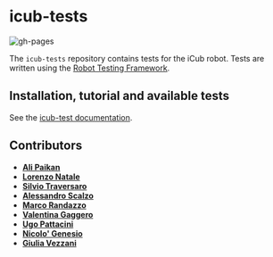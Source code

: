 icub-tests
==========

![gh-pages](https://github.com/robotology/icub-tests/workflows/GitHub%20Pages/badge.svg)

The `icub-tests` repository contains tests for the iCub robot.
Tests are written using the [Robot Testing Framework](https://github.com/robotology/robot-testing-framework).

## Installation, tutorial and available tests

See the [icub-test documentation](https://robotology.github.io/icub-tests/).

## Contributors

- [**Ali Paikan**](https://github.com/apaikan)
- [**Lorenzo Natale**](https://github.com/lornat75)
- [**Silvio Traversaro**](https://github.com/traversaro)
- [**Alessandro Scalzo**](https://github.com/ale-git)
- [**Marco Randazzo**](https://github.com/randaz81)
- [**Valentina Gaggero**](https://github.com/valegagge)
- [**Ugo Pattacini**](https://github.com/pattacini)
- [**Nicolo' Genesio**](https://github.com/Nicogene)
- [**Giulia Vezzani**](https://github.com/giuliavezzani)
